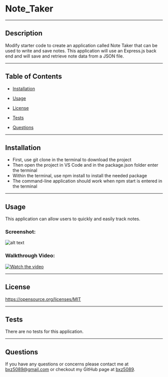 # Note_Taker

---
## Description

Modify starter code to create an application called Note Taker that can be used to write and save notes. This application will use an Express.js back end and will save and retrieve note data from a JSON file.


---
## Table of Contents

- [Installation](##Installation)

- [Usage](##Usage)

- [License](##License) 

- [Tests](##Tests)

- [Questions](##Questions)



---
## Installation

- First, use git clone in the terminal to download the project 
- Then open the project in VS Code and in the package.json folder enter the terminal 
- Within the terminal, use npm install to install the needed package
- The command-line application should work when npm start is entered in the terminal 


---
## Usage

This application can allow users to quickly and easily track notes.

### Screenshot:
![alt text](assets/img/ScreenShot1.png)

### Walkthrough Video:
[![Watch the video](assets/img/ScreenShot2.png)](https://drive.google.com/file/d/1Oslm6RCPScErXn4-AufZ6xFKltaEgI30/view?usp=sharing)


--- 
 
 ## License 
 
 https://opensource.org/licenses/MIT

---
## Tests

There are no tests for this application.

---
## Questions

If you have any questions or concerns please contact me at bxz5089@gmail.com or checkout my GitHub page at [bxz5089](https://github.com/bxz5089/).
